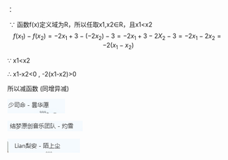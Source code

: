 ：

​		∵ 	函数f(x)定义域为R，所以任取x1,x2∈R，且x1<x2
$$
f(x_1) - f(x_2)=	-2x_1+3-(-2x_2)-3  =-2x_1+3-2X_2-3=-2x_1-2x_2=-2(x_1-x_2)
$$


∵ x1<x2

∴ x1-x2<0 , -2(x1-x2)>0

所以减函数 (同增异减)

![image-20210721091228414](image/image-20210721091228414.png)

![image-20210721091615682](image/image-20210721091615682.png)

![image-20210721170048712](image/image-20210721170048712.png)